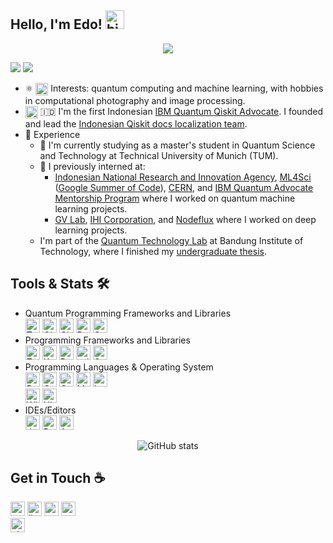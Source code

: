 ## Hello, I'm Edo! <img alt="hi" width="30" src="https://raw.githubusercontent.com/iampavangandhi/iampavangandhi/master/gifs/Hi.gif">

<div align="center">
  
![](https://github.com/ericardomuten/profile-page/blob/master/assets/media/qp_mle_img.png)
  
</div>

<a href="https://github.com/ericardomuten" target="_blank"><img src="https://img.shields.io/github/followers/ericardomuten?label=Follow&style=social" /></a> <a><img src="https://visitor-badge.laobi.icu/badge?page_id=eraraya-ricardo.eraraya-ricardo" /></a>

- ⚛️ <img align="top" alt="dnn" width="20px" src="https://github.com/ericardomuten/ericardomuten/blob/main/assets/dnn.png"> Interests: quantum computing and machine learning, with hobbies in computational photography and image processing.<br>
- <img align="top" alt="Qiskit" width="20px" src="https://github.com/ericardomuten/ericardomuten/blob/main/assets/qiskit.jpg"> 🇮🇩 I'm the first Indonesian [IBM Quantum Qiskit Advocate](https://qiskit.org/advocates/). I founded and lead the [Indonesian Qiskit docs localization team](https://github.com/qiskit-community/qiskit-translations).<br>
- 📃 Experience
  - 🔭 I'm currently studying as a master's student in Quantum Science and Technology at Technical University of Munich (TUM).
  - 💼 I previously interned at:
    - [Indonesian National Research and Innovation Agency](https://www.brin.go.id/), [ML4Sci](https://ml4sci.org/) ([Google Summer of Code](https://summerofcode.withgoogle.com/archive/2021/projects/4853064678244352/)), [CERN](https://openlab.cern/quantum), and [IBM Quantum Advocate Mentorship Program](https://github.com/qiskit-community/qiskit-advocate-mentorship-program) where I worked on quantum machine learning projects.
    - [GV Lab](http://web.tuat.ac.jp/~gvlab/), [IHI Corporation](https://www.ihi.co.jp/en/), and [Nodeflux](https://www.nodeflux.io/) where I worked on deep learning projects.
  - I'm part of the [Quantum Technology Lab](http://qlab.itb.ac.id/index.html) at Bandung Institute of Technology, where I finished my [undergraduate thesis](https://github.com/ericardomuten/quantum_image_classifier).

<!---
- ✨ 2021 Highlights
  - [Runner-up in the Xanadu's QHack Quantum Machine Learning Open Hackathon 2021](https://github.com/ericardomuten/qhack-2021-openproject) 🥈
--->

## Tools & Stats 🛠️
- Quantum Programming Frameworks and Libraries<br>
    <a href="https://www.tensorflow.org/quantum" target="_blank"><img alt="TensorFlow Quantum" height="23px" src="https://img.shields.io/badge/TensorFlow--Quantum-%23425066.svg?style=for-the-badge&logo=data%3Aimage%2Fpng%3Bbase64%2CiVBORw0KGgoAAAANSUhEUgAAAKgAAADNCAMAAAAbrMtvAAABMlBMVEUcR3oiSHcjSHcjSXckSXYlSXYmSHUnSXUoSXQrSXIrSnIuSnEwS3AxTG8yTG4yTG8zTG40TG40TW00TW41TW02TWw2TW03TWw5Tms8Tmk9Tmk%2FT2dAT2dAUGdBT2dBUGZBUGdCUGZDUGVDUGZDUWZEUGVFUWRFUWVGUWRKUmFKUmJMU2BTVF1WVFtYVVpbVlhbV1hiWlVsWk9tWk9vW05xW010XEt0XUt1XUt9YEaBYkSNYz2NZj2dZzWeZzShZzOhaDO7cyXCcCHDcSDDciDQcxrRdRnYdhXaeBTdehLiexDkew%2Flfg7oewzqewz6fgP6gAP%2BgwD%2FfgD%2FfwD%2FgAD%2FgQD%2FggD%2FgwD%2FhAD%2FhQD%2FhgD%2FhwD%2FiAD%2FiQD%2FigD%2F%2F%2F%2F5%2Bvr3%2Bfn09fb19vf29%2Fj%2F%2F%2F8Eoe3YAAAAZXRSTlMAAAAAAAAAAAAAAAAAAAAAAAAAAAAAAAAAAAAAAAAAAAAAAAAAAAAAAAAAAAAAAAAAAAAAAAAAAAAAAAAAAAAAAAAAAAAAAAAAAAAAAAAAAAAAAAAAAAAAAAAAAAAAAAADBQgI%2FPpD%2F74AAAR6SURBVHjaYoinFkhNjY%2BNi4sDUgBm56MAgSAIAJja%2BLfAjw63bUoUJERAVOsoj6i%2BUV6i9IzyEaVh1NcozaL8itIoyr%2BoLlEuonSIMhClPGowSmmU8ai6KFNRiqKmoxREWYmSHGU1KjPKRpS0qM0oKVH2o4RHORMVG%2BVYlLgoR6MERR2PEhAlIup0lKAoR6MCoxyLEht1Jkp4lP0oKVE2o9KibETJjLIYJTtqJUpBlNkoRVGmogqjDEepjRqLUh7lOkqLKBdRbaL8idIp6leUZlG%2BRWkY5SOqaZQbe%2FaO6zYMhGF0qSfN7H8Laa8Rxh758jXAfK2InwcqpaLQ6Dfa0IY2tKENbWhDi0H5PdR6KGIClLVQpkFZCDUVyiIos6FWQFkAZTrUIihToayDmgdlKZQ5UJZDmQC1BUoSmltcCfUbKBuhfAtlM5SvoA5AeQzlDNQzKMeg5KHMhD6XSkKthiakCShboHnqGMo2aJI6htoKTVDHUDZCM1JDKLuhCeq%2FUI5AE9RXqEPQBPUmaJSBRpSBRpSBRhlorIA2tKENbWhDG9rQhja0oQ1taEMbShkoZaDKQCkDpQxUGShloJSBUgaqDJQyUCKKQHkObWhDG9rQhka8dic0xl0GjXfdA41P3QGNTKeh%2BcpAI8pA4zooEtLj0LfD90A%2FTd8C%2FTx%2BBTQ1fwGUnPQw1LjboE%2FuOAh9eMkx6McvOldAx6j3Fx2AjkQJ6k5oQvPaQeiYknq%2BDJpgSh05D314aC%2F0T2boPDQ7cw804ou%2Fe8%2Bg%2FB4aiSZAKQNVBsoJaHwDpQyUMlBloJSBUgaqDJS3UBdB%2BS%2BUSEFtgjKGykHBJqgBFBhBhyR7oLxCgxTUjzZB%2BQElB%2FXaJqiI%2BNu8XWCpEQQBGI67r%2FvWrMZ94%2B6edKanBanI3v8KuEM1xbxC%2Fmc4H4xbFYoMaE8pBqG%2FBykupXVSyhhjrXXOee8zmUy2VC5XhiIyoCR1AqEElYLi%2BKD0n7o%2FeijS0BD17yRA%2Bec4jxFKU%2FtBUR4a%2BC4mlYBaNQYofVCJhr7LuniEUILK2Ju38vjJD2MEoUwpQaX3jy4cO7X97Ks3amhQJrV6l3LiAYC16YubL75lYyFouv3fzTvUPnwot3Tg2lNiBBCAMhfu5PUk2ITC7oWTjBGABSWlNLXrdTS0NgJ8d%2FJQ9iljAWcTWhsBLn%2B2Jh4OlKb%2BD0OxGwq7Z5YffUq0GJSW8qHYCwrR3Myp51mjxKC0IT201vLU3Tc%2BFoZiiPA%2F%2BCISGq0fPPc2Z5QAlLlw%2Fx96BQ0F2JpdffndKQEoT%2Fo%2FPNxpKETLB6588VqJQmnKv7CThpbaPXX9vTZKFIoDn6iJ%2FaEQzZ%2B49yuRhNIeKuRAAXaO7yWJEoViSmYYChuH7xujUkBFqMiHwvrR8tCPqwlBEdlMPhS2j%2B%2F91DWn1koGimwmHwob52%2Fculnp6oNfGSEoIpfJh8La7HS1S0cevrKGCWXEZtJQou2zp%2B%2B8LtE0E8qIgUwBhWj90OLtDx9NLme0DHSwqxiLfQiyQ6GK9nMAAAAASUVORK5CYII%3D&logoColor=white" /><a/>
    <a href="https://qiskit.org/" target="_blank"><img alt="Qiskit" height="23px" src="https://img.shields.io/badge/Qiskit-%236929C4.svg?style=for-the-badge&logo=Qiskit&logoColor=white" /></a>
    <a href="https://quantumai.google/cirq" target="_blank"><img alt="Cirq" height="23px" src="https://img.shields.io/badge/Cirq-%23fff2c8.svg?style=for-the-badge&logo=data%3Aimage%2Fpng%3Bbase64%2CiVBORw0KGgoAAAANSUhEUgAAAMAAAADACAMAAABlApw1AAAACVBMVEUAAAD%2F%2F%2F8AAABzxoNxAAAAAnRSTlMAAHaTzTgAAAMbSURBVHja7d2BZjRJFIbhb8%2F9X%2FSywjL8f3V5TndNxykITOJ9ur4QMZL88%2FIzgN8IGMAABjCAAcRO%2FXxYnGycJwH%2Fx5UTAAD5QDgO%2BGxzAgEg3y%2FBAZjvBAdovxMcYPkucIDlOwEA0A%2BEA4Banw1nP0Dy%2FRIAAP1AeBhQOydAcADl%2ByU4wPuJ4ADK9x05gPL9Ehzg%2FURwAOQDAQCQn6RJUASA%2Fj4CASA%2FSTURegFXn37zXTlgfxa9O3LAfk1aCQ7I7h56dwQAeZJ%2BCQ6whiABALAeJjiAHr%2FvyAGU7wQH%2BHp8Rw7o%2F4GmNqAGaM%2FfIzigeT37BAXc8%2FizQ0ZAf%2F72JRCgcz1O6AdQ%2Fg7eAL4eJzDA16M7QoCvxwkG8PX4jhDg6%2FFLQICvxwkKgHwnIMDX4wQGQL4LHID5TggAeD1OSAiA%2BU4IATDfBQkAdD1OSAiA%2BU4IATDfBYkA8t%2BBfCUkBMDH74QYQPP9OOBovgPqaL8DPP%2BbATlx%2Bn8r8VbAT%2F73Axb53w9Y5L8AsOj%2FesAi%2F%2FsBi%2FwXABb97wNUvRtQAxjAAAYwgAEMYAADGMAABjCAAQxgAAMYwAAGMIABDGAAAxjAAAYwgAEM4PcC6t2AqqonAOff%2FO2As2%2B%2Fd0A7oT7OI4Dqzf84TwCq7uuvegDQQ6g%2FngcALqi%2FngcARqg6CXBCnQesCZR%2FH8AFdam%2FbgI44Vp%2BPQmoas5PPQ2o6s0%2FAKi%2B8dcZQFXX%2BI8BquLrOQuo0vXcDViH0HoEkCwB1wQF6zFAloDKNQKshwDJCnCVAPkGSD4BsCNYDwDyCbAdbb%2FIAckHwAj7r3BA8gmgHe1%2FEQdkCXDCQvfA39yNEdaf3Qhwwma%2BA6BtDV3KHbAQwI422A7oJuzkVxxwx452vA7ov4SNVwLACH5XlW5AZ9vFfAL4JcBJBHCeEAGcJyQGcEGJIHHAwUtIGHCUkF6AEyzfAS4I5APgBCF3AZwg%2BQ545BKSU4AeQk4CnJAcBti3QnIQ4JeQnAQ4IecBsqPkIMAvITkPkP86mHMAJyzyCfCeM4ABDGAAAxjAq8%2B%2F636IWYQLuCcAAAAASUVORK5CYII%3D&logoColor=black" /><a/>
    <a href="https://pennylane.ai/" target="_blank"><img alt="PennyLane" height="23px" src="https://img.shields.io/badge/PennyLane-%23c7e1be.svg?style=for-the-badge&logo=data%3Aimage%2Fpng%3Bbase64%2CiVBORw0KGgoAAAANSUhEUgAAAGQAAABkCAMAAABHPGVmAAAANlBMVEVHcEwAAAAAAAAAAAAAAAAAAAAAAAAAAAAAAAAAAAAAAAAAAAAAAAAAAAAAAAAAAAAAAAAAAADAR2LVAAAAEXRSTlMALeiqBZi59R0QiXjbyT9SagNRzucAAAP3SURBVHjarJeHgqMwEENtcO%2F5%2F4%2B9hpzimIucZe62LzxrpBmygivlSgt73uztX20p76EVp8Rl5Uvc03Yby25pj8VfQqg629tp2ax%2FylEyTAkDJ0r1PaLs242qTRf1LeJJBNzWIf6poPec7KucvXzBkNo%2B3SLtsUrn1T%2F63zfvZA0mvaiRq3bH7annoTo1D3bVT4pSW4pAMU8HrP7%2F6XsyzvBiVLtflqJkIpjuR2pkAJx%2BIBx5yR1jNXWJzMtOIid8y0o%2Fk1nLpKr9cPnjhXWDjLC8LFyAmFQ5Bn5vsWrCCSvDQF%2BXS5rPZyxg6K%2F3qttBOfVFQi3s%2BKq8hvvy5BQZDCXEzylmelKlGQZP0bP7NMIPjnL4Ytup6eZ7xtj3JN%2Fwpv%2FggkKC9vHA8ZBYxRWlqkXDZuwgrimEKLnhm7QhvC3Docshr4jL6mjYJp%2BEHKHTb4nTQXKvCHRV04ZpNQhJcrIus%2BQWlm0DRW6Q8kqN0yBmyTAmwQxw5QWa3CikrzqGMZj8ftc4j2%2FZOoVh3JqYSsG3fUb3hlLNdgrB0H56SIyFOmzfleApDAOZxVyE84XyTuEZ3dTYuwWDeC0MQ7kjnh5DgkFc1OJPGSjdzcbDCt0612LcMgO3brAH3ZrWSOEZGBXd96VBtngtBEOoDFPKhknkKQRjMKVaWLJEcQwDptiKKZFijRIpBpIbxQffQYkDRRqGcXe%2Be%2FOhRoozBEP49O8akRCuRYpy%2BTNDqH%2BCs4Ag1ErH4kdGH0JhKcighS1kWIwPLFbLOiQKqlYpgFgegvHgKSMk0H8ULFLQLt74zuApHYIIrzJAYSOMYVxkgMIOI9YKz9B8xvpaYRbk%2BPzgKX1BYtXzDGoqh1Vf8TqCZwjxu1a7QG4ghqEwvGCQHb7%2FYcty8c9o%2BuLBQuJveUWg8EsLX79ssEKvXw4k2Igqza8qCInIYIXPOwZ3bLDCwR2HqWxEld3DVA642QgqdvQEhVMHNoLK9ctrBJMgNEDhJIjTOTJAgdu9NE5M2Qgr2a8tTrEDBiiwav5zVy5ssILFAih7XCIGKeln2QMKOFbYYIWXPG9%2Btf1QKhuoQCmKimrtwk03VqiohuVBNkiB8qBS6ATl8v7bVS%2FZsuIl20TFZ9OVUXzWy%2BisFD%2F0ekOAFVhHaW2AUprYpAkoJ5vXbure07xMb5zdXyHpLUBQHt7MpHel3pZdRlt284qizWww98C%2BiK3ytqSAojT9j6%2FNB1CE8QX7Or6wr%2B9sRNEHMVC5P1LSx0jJAiMl3jXifVGHY7b844ofym7zxnzSp5IeNLD015dd2VZ99KrT6JXvy8mEIbLbdtqvQ8B92c7L%2F8bhanAcrvXt9Xn%2BDI1Po518%2FhRGAAAAAElFTkSuQmCC&logoColor=black" /></a>
    <a href="https://qutip.org/" target="_blank"><img alt="QuTiP" height="23px" src="https://img.shields.io/badge/QuTiP-%238b97d7.svg?style=for-the-badge&logo=data%3Aimage%2Fpng%3Bbase64%2CiVBORw0KGgoAAAANSUhEUgAAAgQAAAD%2BCAMAAABySu3yAAAABlBMVEVHcEz%2F%2F%2F%2BflKJDAAAAAXRSTlMAQObYZgAAA6RJREFUeNrt3VVixEYQANGp%2B186E%2BZE0hpWrVf%2FBrmfeWBpJ0mSJEmSVEvPrqKAAQogoIABCCCggAEIFAUMQKAgUBQwAIGCQFHAAAQKAkUBAxAoCBQEigIGIFAQKAhsJ2i8Av3fTIPASvIgsIg4CCwijgKLiCGwfjQIrB8NAksHo8DSQQisGgsCq8YgmF0Q6NBgo%2BByEDAyZplAFxG0w%2BCmCPoYBL5hQFAU3KJeR9DMo20gCAIIOmGge59qoiBQ%2F9oZBA60gKA7n2WgPg8BBQMQBAEEHTfQjXcwq49C0M9BcMM6pqDj2bcIwQ6Ce9VnIAiCiQg62aDdShB0EUEQQLCj4C4FgYJAB2dWFIy92DYIHD0QBHadH51ZFMzdZgiBzUVHRxYE4wzUrRB8KhsLiY%2FOrG9UcA3O0Swf7AYI6rMUMFD3QFAUvNRHzXb14bml%2F4v6%2FOFez93cX1PvnBt5ISgIGOgLLmN1Z0kQPK5%2B7SYG%2BvwrGN1X0f0V9BoC6wWaheCCAjcVNABBEFw3UKsGKIiCVxA0AUEQnCkI1EgFUXCiRiIIAgii4ESNRBAEZ2pAEDDwGhpBoO4VBARQgAAECHCAAAgIcEAABwiAgAAHCHCAAAcIcIAABghwQAAHCHCAAAcEYEAABwRwQAAHBHBAAAcEYEAABwRwQAAHBHBAAAYEcEAABwRgQAAHBHBAAAcEYEAABwRwQAAHBHBAAAcEgAAABwBwQAAIAICQOEgccIAACACQYP4kmD8Lxk%2BD4dNg%2BDSYPgvGD4Pps2D4GABAAQIUMEABAxQwgAEDFDBAAQMUMPBeCrTGGaDgwkDHGaDgwjyffQ%2FSWisG1mgDuyPP48e70QZ2H%2FpBsA9w3bRDz%2FNoAg9AsI49zoMN7B53V67N8Vcfft26g0%2FjeIhn3J3urJTLT76e0zMN7Bj4Y06MYmD3SAOLgScwWP8TBOMZrP%2BPgeEM1pEYmMxgHYyBsQquPzECO0cEtfQwAzsGxiFYF0JglIJ1MQT%2BXNkeoBBQCKgQUASoEFAIqBBQDKgYUAwoBlQMKAZUDCgGFAMqBhQDKgYUAwoBFQM6PpoYgGCNNaAzs2EAgt1IAzo7nIkGdHo6DECwG0dAl%2BbDAAS7UQZ0dUAIQLBjAILdFAN6aUYhAMFuAgG9PCYGINghMFjBOh4CEOwIGKng4ity08CTEezK2dI3zeesINiJAUGwUzGgIFAxoGJAxYAY2KkY0GcQkCRJkiRJkiT9APFPtE6BvHLqAAAAAElFTkSuQmCC&logoColor=white&logoWidth=30" /></a>
- Programming Frameworks and Libraries<br>
    <a href="https://www.tensorflow.org/" target="_blank"><img alt="TensorFlow" height="23px" src="https://img.shields.io/badge/TensorFlow-%23FF6F00.svg?style=for-the-badge&logo=TensorFlow&logoColor=white" /></a>
    <a href="https://keras.io/" target="_blank"><img alt="Keras" height="23px" src="https://img.shields.io/badge/Keras-%23D00000.svg?style=for-the-badge&logo=Keras&logoColor=white" /></a>
    <a href="https://pytorch.org/" target="_blank"><img alt="PyTorch" height="23px" src="https://img.shields.io/badge/PyTorch-%23EE4C2C.svg?style=for-the-badge&logo=PyTorch&logoColor=white" /></a>
    <a href="https://scikit-learn.org/stable/" target="_blank"><img alt="scikit-learn" height="23px" src="https://img.shields.io/badge/scikit--learn-%23F7931E.svg?style=for-the-badge&logo=scikit-learn&logoColor=white" /></a>
    <a href="https://opencv.org/" target="_blank"><img alt="OpenCV" height="23px" src="https://img.shields.io/badge/opencv-%23white.svg?style=for-the-badge&logo=opencv&logoColor=white" /></a>
- Programming Languages & Operating System<br>
    <a href="https://www.python.org/" target="_blank"><img alt="Python" height="23px" src="https://img.shields.io/badge/python-%2314354C.svg?style=for-the-badge&logo=python&logoColor=white" /></a>
    <img alt="C++" height="23px" src="https://img.shields.io/badge/c++-%2300599C.svg?style=for-the-badge&logo=c%2B%2B&logoColor=white"/>
    <img alt="C" height="23px" src="https://img.shields.io/badge/c-%2300599C.svg?style=for-the-badge&logo=c&logoColor=white"/>
    <img alt="Markdown" height="23px" src="https://img.shields.io/badge/markdown-%23000000.svg?style=for-the-badge&logo=markdown&logoColor=white"/>
    <a href="https://www.latex-project.org/" target="_blank"><img alt="LaTeX" height="23px" src="https://img.shields.io/badge/latex-%23008080.svg?style=for-the-badge&logo=latex&logoColor=white" /></a>
    <br>
    <img alt="Windows 10" height="23px" src="https://img.shields.io/badge/Windows-0078D6?style=for-the-badge&logo=windows&logoColor=white" />
    <img alt="Ubuntu" height="23px" src="https://img.shields.io/badge/Ubuntu-E95420?style=for-the-badge&logo=ubuntu&logoColor=white" />
- IDEs/Editors<br>
    <a href="https://jupyter.org/" target="_blank"><img alt="Jupyter" height="23px" src="https://img.shields.io/badge/Jupyter-%23F37626.svg?style=for-the-badge&logo=Jupyter&logoColor=white" /></a>
    <a href="https://www.jetbrains.com/pycharm/" target="_blank"><img alt="PyCharm" height="23px" src="https://img.shields.io/badge/pycharm-143?style=for-the-badge&logo=pycharm&logoColor=black&color=black&labelColor=green" /></a>
    <a href="https://www.arduino.cc/en/software" target="_blank"><img alt="Arduino" height="23px" src="https://img.shields.io/badge/-Arduino-00979D?style=for-the-badge&logo=Arduino&logoColor=white" /></a>

<div align="center">
  
![GitHub stats](https://github-readme-stats.vercel.app/api?username=ericardomuten&count_private=true&show_icons=true&title_color=f6bd4b&bg_color=4A154B&icon_color=f6bd4b&border_color=f6bd4b&text_color=fef9ff&hide_title=true)

</div>

<!---
## Goals for 2021 🥅
- 📝 Write quantum machine learning and variational quantum algorithms paper mini-review series in blog format.
- 🔬💻 Contribute more to the quantum computing research and open-source community.
--->

## Get in Touch ☕

<a href="https://ericardomuten.com/" target="_blank"><img alt="personal site | Website" height="23px" src="https://img.shields.io/badge/Website-4A154B?style=for-the-badge&logo=data%3Aimage%2Fpng%3Bbase64%2CiVBORw0KGgoAAAANSUhEUgAAAGQAAABkCAMAAABHPGVmAAAANlBMVEVHcEz%2F%2F%2F%2F%2F%2F%2F%2F%2F%2F%2F%2F%2F%2F%2F%2F%2F%2F%2F%2F%2F%2F%2F%2F%2F%2F%2F%2F%2F%2F%2F%2F%2F%2F%2F%2F%2F%2F%2F%2F%2F%2F%2F%2F%2F%2F%2F%2F%2F%2F%2F%2F%2F%2F%2F%2F%2F%2F%2F%2F%2F%2F%2F%2F%2F%2F%2F%2BGUsxbAAAAEXRSTlMAZOy3Dfch0xbFo3k6BeCKTaUaOHcAAAQoSURBVHjatJZnAqs4DIRdcO%2F3P%2BzuqxmQkSF54fuTBozKSI64SbFZtqidUz9wTscmsy3iexTbm3bKjANGOd36d4SKlbGawWBqlP%2Bs43us44IauxefY2Uw4wYmSPtpFsmN27j0STabdOMtnNzebXfWZryJ0fnNSqnxAeqdmmW9CniV4u1kily6NqWln2W51fE2hbof9uB92I%2F9lGi70X8bByEkqaDXhei7j3L2ebSXGppKSC%2Fa7glFiLL73ISXgTbmQsUGan4vRFYouf11VUUqWQhPRyrYNzRU%2B3V123Vd%2FCLtU%2FmBb2qtwtcqZEHidn9u9oHkBtdfVWyLR5v4KWwp%2FiANTW47zm9kPFbaqeG929n3FQ9ScX%2B%2F7IfONDIviA64%2FPqaJIKLybflUG0jxQm50nb8YtM0ZpqK3k5nrGYx4fW5O7Ki1acJKjzN71W0F5TGOLAdfAQsOtAY7%2BB7GjD6QZ8Vp6jmMhYUBCkeKo%2F1BPqrwaazYfU5Q3QLSMPYAumHjYmL5NgVsSPkGYN7R9sO0lwvOrzOrr%2Bn1VKZb6PpXOnTnAhtCNRRLVA0k2VWJGQ61NEfwHOan2i7kTgQT7qyP0%2BVOwA%2FVDdRYRbuhxE8Cv8QaFeJ40FiwaH0GNWi7c8hn6wW6vVstVAveOtBf7XxMO2wHGogVOYngIOA%2F0kXYR3y2ggJFtlOwa5wdiNo%2FCSyogsbNH4F0%2BPGbYIgdzdLA6%2Bxj6iWEWn8FdngFGz8qVQ0EyeQvIiv6DxGsfMiujAi3bAFRVOieL0182UBlzFkxYogfC3cImGHhBmswsix%2FXIrkc2x7ZrjmEUSRBYOhoi8FpG8iIJI2L4sIp8XoZk8Xq5l48Nl4229Flm7q%2BhLC2cDEd7Cq2EU8XIYJfbFahhXa6VdrpWGu1drZbEgRaPO4wtqOt%2Butlz1Cf26MpfKq1W%2FOrTS1aGFm5VdHVqL47e8RIzczihy3Dp%2Bb%2F6RcOEUN%2B79kfi%2FWTNYjhCEAagwrWYMgP%2F%2FtR1v%2BBobnaGZ3ePuISTgSt7LWZP%2F%2FWjI5S7omhpw4Y5oHUKaoJB2LqoxRYvdprfYkbCgynbHqNTGSiSEulicCH%2B6eseoyjyAs8iG72ehKDGhGjnRzhRZLRuqkc8hRRAvAi%2F%2Bwvd7tfEgCgzWKoSmzBGr%2Bgt0LlXHp3SI0u0M69qsaomFbLEEREGKidvLs0X47GD0fcVu4WIETeBjdJ4wCJBkHpZknHlfCFBtbMe4ZqZCS%2FNYbUDSZP36Vf1kJNKfSRqCdujPtbH8F8ZbTN0kvtRyxRmZWc%2B%2B0mIUKMCGDSiOAkQMN8o3ZGav1%2Ff1%2Fkpmjs8TsnmrZSVCME9Q5b37qjxe%2BsePL0QPYsSMlAQNx7wc85GIgaX6qaNXiHOoPUSmx9xpNSlJz3G4lnM7x%2BE0FXka4AcoMGNOLOtg2QAAAABJRU5ErkJggg%3D%3D" /></a>
<a href="https://www.linkedin.com/in/ericardomuten/" target="_blank"><img alt="linkedin | LinkedIn" height="23px" src="https://img.shields.io/badge/LinkedIn-0077B5?style=for-the-badge&logo=linkedin&logoColor=white" /></a>
<a href="https://twitter.com/ERicardoMuten" target="_blank"><img alt="twitter | Twitter" height="23px" src="https://img.shields.io/badge/Twitter-1DA1F2?style=for-the-badge&logo=twitter&logoColor=white" /></a>
<a href="https://scholar.google.com/citations?hl=en&user=LwbpGIIAAAAJ&view_op=list_works&gmla=AJsN-F4uiuNqf4nGjjXJO4dh1PbEgHaihrw2g6iVwxxyHvzS64QGcYtAt8r2kmCU2lOPMDFjxZXWRbSMHf8mAnXViYTbIJ-JnCpKQviCeqFPR9xNuw87dus" target="_blank"><img alt="google scholar | Google Scholar" height="23px" src="https://img.shields.io/badge/Google%20Scholar-4285F4?style=for-the-badge&logo=googlescholar&logoColor=white" /></a>     
<a href="https://raw.githubusercontent.com/eraraya-ricardo/profile-page/master/static/uploads/cv.pdf" target="_blank"><img alt="résumé | Résumé" height="23px" src="https://img.shields.io/badge/Résumé-8964bd?style=for-the-badge&logo=data%3Aimage%2Fpng%3Bbase64%2CiVBORw0KGgoAAAANSUhEUgAAAGQAAABkCAQAAADa613fAAAABGdBTUEAALGPC%2FxhBQAAACBjSFJNAAB6JQAAgIMAAPn%2FAACA6QAAdTAAAOpgAAA6mAAAF2%2BSX8VGAAAACXBIWXMAAAsTAAALEwEAmpwYAAAAB3RJTUUH5QYBADIcRNC6agAAAAJiS0dEAP%2BHj8y%2FAAAEqElEQVR42u3cW2gcVRgH8H96STBob5JeqGBJH9paLFSxWEQTBBUEwdr2pdK%2BFA2IqS%2FpgyASxAeFYqhIn6K1l9x88KnxwTbVxiixYNo0G6lpzc00e8leZrIzs7Mz55zPh0YNzao7mz2bs3rO%2F21g9uPHmXPm7JndAQK2DhAsxDZ67SIqYiJassT8i2atjSK1LhAsRGq887QEzXudisM48wejnZamHS8K5PxSM4iaigD5YukZxYCcU4GxeMhZNRiLhShxUS0e0qYOYzGQz1ViFA7pUotRKKRDNUZhkNMSGSLOLvmn3BN%2BK%2B8XtmQIgyOFIVz%2FrP3kdDWBACTWZF5il6VCDMTXeW1FZ1he00RVFhF0owf9SEAgVeO3kpAGITivCl5siPfB1eUp2PhsrkoIBBuJdaxbJuRYsRl80NicRmpBJR%2F2MyIpD9Ioit0fzYT3F1S6gDsYr2IXygYiXPdFhuGctQjeu2UD4aaxJ52z1rcg2A2ibHokbT2VQVeOWuMguI3lM0a4e5jg5qh1EQT%2F4zIa7P65n5ZPoXdBfxhIbeDXywgi4k6dACE0r04UoyBkG4mVEYSI91pbGMYQw9sAuuEgDoJbJyZl3hAlQIj4ZWcPwYeJJCwIjK50XxEjeZ6sEoRI3PFbMs%2BZW5MPpbe7%2B1mbmM37VLUgRETC4VP8Vx4WXqDT1IGIuBgQ8XuOTfBBYZURRIS9j%2BwnjNWZffMXiHzI2m086Lzgd%2BSBUQHCvnb2Ai6SGFrhn%2FkTJ7JvEVJgGKt0D%2FBh1SHCO51azzCOGdhwYdayL0VaMDHjnYitSmIIWURBSD%2FKvlMa4ndG1jog%2FIi7Wxoe4vfbT1v77d3jK9PIAACG8SEI5g4%2BoCyEX0%2FXZsDQOvfJg2BIwQODiyiSeHPu%2BFcACJnn750MFIGIrHuYQBjMo%2BYopvFphdeiJIT1zqxJ4HaeVZPIIL1LTCsI8Zrubvzk15rxG4ZXsE7lIMJ09mZxI1BdQvYN5SD8lrHZCFS3Bx6cZ4WjGuRqanUiUN1ryCKzSyRUu7QG0mstpALFQ%2FZxSqkGyXjvmDuTO4LEeuyvJYxKN0TGZ3iER%2FNO5B%2F2HNX7PlJg0xAN0RANCQjhYd4neuWH9%2FGwRIiYdOrD1UYJEq6268SENAi7Mlxlg5UgDkKV%2FBt5PZLMvMa30Xb54dsyR3MsHIs3RoRLUYqUIFHh6llLQzREQzRk%2FiLF4bb8SN5FEVb2vdl6o86ol5y62fpsc47nJUVbonx%2Fu9qEAVNyDJgYu4%2F3SoPwkfROVBxadkRyDi1DhfUIvylxjPCQ2%2Bm2lyCdPKRnLQ3REA3RkP8cRLA%2BdpK3yA87yfqIS4PwkLmFUJqYD%2FMb0iCsP7yKlYThY%2BoB9oM0iHC9U%2FwgHZAfftD7JMc%2BSlEHOydWgnA9a2mIhmiIhsy%2Fk5hsxP8laNitQH%2FSkw8REWdfdGN4U9DENrkNef6ytzQQduVa5TQmAyeG6Ho2olaPvDxVM1YzHihjNdMbFOsRImH4P%2FtDfihQhthNxcaInn41REM0REM05P8IOaYc5HhhkKOqQbyGAiA2Zmv9SyV9Odu%2Fvbqtx9j6969u%2Bx0SW%2FQu7oBRYQAAACV0RVh0ZGF0ZTpjcmVhdGUAMjAyMS0wNi0wMVQwMDo1MDoyOCswMDowMCidfegAAAAldEVYdGRhdGU6bW9kaWZ5ADIwMjEtMDYtMDFUMDA6NTA6MjgrMDA6MDBZwMVUAAAAAElFTkSuQmCC&logoColor=white" /></a>
<!---
<a href="mailto:erarayaricardo.m@students.itb.ac.id" target="_blank"><img alt="email | Email" height="23px" src="https://img.shields.io/badge/Email-D14836?style=for-the-badge&logo=data%3Aimage%2Fpng%3Bbase64%2CiVBORw0KGgoAAAANSUhEUgAAAGQAAABkCAMAAABHPGVmAAAAMFBMVEVHcEz7%2B%2FvCwsL6%2Bvr29vb8%2FPzy8vK4uLjq6urY2NjT09Pf39%2Fj4%2BPt7e3n5%2Bf%2F%2F%2F%2FeB6F9AAAAD3RSTlMA4B%2F13hi%2BE48%2BMFhnonryXZ4TAAACYElEQVR42u2VwY6rMBAEbexnCAnJ%2F%2F%2FtE2jVl0qD5B0fVqJvWW2oeKo9pDt37tz5i5mn4ZnTtNXB2aaU1vYZmrbuA5u2kYxt%2BtGylFGIssyy%2Fx5EKe905HmgnnkEIz%2BPQT1T3Q7Ko8Yz6uNgbDXlHzVrG1armrI%2BtWCGfntNVeeKrbIs7JAsQ5FVLov6JMinvAKrrMe9ykcQoH8VDkaQTwmrsqqrzymjDgHVVVkBCaqyrh0gPGdHMHVCQqpc3uqPg2htvnoovAmEBFS5YhCA%2FLrK3E6E9FcZ5fQQ7Oie6j7AMJCurbyYKTuIqny5L9FKPA2Q%2FipnVfc7pJy%2FEGp3dXkSL7L2V9efhFXuqC5PYtOuS%2Bar609iZn3GgDtzEp%2F8UJVPq%2FvAU8xJrFL0H9W9hOTLzW3GoXHqQvWdZNm%2FjiqjGDtq6YW0%2BRhEW79XWX%2BvKxvsIRQyNVtlnVC%2F5hzihSxYG1g7mmvpgOiLapGqjK1brJZzSJtkGw%2FF1oUWC4GQuZmbzfFRi4dQCHcUi0AtDmKFoLKoNLRYCISs9fvlm%2FkypxYPoRCuEb9mqMVDKIQLkQvTawHk2mF5u9UPLR4CIcgyz6qV0%2BIhRgiytcuV6iEU0hFOmhAvxIdaNg%2BhkJ5QCyHZC%2FFxWgiBkAAtgOgfnhTSr0WQOCHUIkigEGoRJEwItBCyUUiMFkEoJE6LIBQSp0WQOCHUIkicEGgRJE4ItAgSJwRaBAkUAi2CxAqBlh0SLQRadgiFBGupCUIi89617BAKidZSE4WEa1nSmtK85GHZezylPf8GJt25c%2BfOHZ%2F%2FpbtqHVuJB5AAAAAASUVORK5CYII%3D" /></a>
[<img align="right" alt="cv | CV" height="23px" src="https://img.shields.io/badge/CV-8964bd?style=for-the-badge&logo=data%3Aimage%2Fpng%3Bbase64%2CiVBORw0KGgoAAAANSUhEUgAAAGQAAABkCAQAAADa613fAAAABGdBTUEAALGPC%2FxhBQAAACBjSFJNAAB6JQAAgIMAAPn%2FAACA6QAAdTAAAOpgAAA6mAAAF2%2BSX8VGAAAACXBIWXMAAAsTAAALEwEAmpwYAAAAB3RJTUUH5QYBADIcRNC6agAAAAJiS0dEAP%2BHj8y%2FAAAEqElEQVR42u3cW2gcVRgH8H96STBob5JeqGBJH9paLFSxWEQTBBUEwdr2pdK%2BFA2IqS%2FpgyASxAeFYqhIn6K1l9x88KnxwTbVxiixYNo0G6lpzc00e8leZrIzs7Mz55zPh0YNzao7mz2bs3rO%2F21g9uPHmXPm7JndAQK2DhAsxDZ67SIqYiJassT8i2atjSK1LhAsRGq887QEzXudisM48wejnZamHS8K5PxSM4iaigD5YukZxYCcU4GxeMhZNRiLhShxUS0e0qYOYzGQz1ViFA7pUotRKKRDNUZhkNMSGSLOLvmn3BN%2BK%2B8XtmQIgyOFIVz%2FrP3kdDWBACTWZF5il6VCDMTXeW1FZ1he00RVFhF0owf9SEAgVeO3kpAGITivCl5siPfB1eUp2PhsrkoIBBuJdaxbJuRYsRl80NicRmpBJR%2F2MyIpD9Ioit0fzYT3F1S6gDsYr2IXygYiXPdFhuGctQjeu2UD4aaxJ52z1rcg2A2ibHokbT2VQVeOWuMguI3lM0a4e5jg5qh1EQT%2F4zIa7P65n5ZPoXdBfxhIbeDXywgi4k6dACE0r04UoyBkG4mVEYSI91pbGMYQw9sAuuEgDoJbJyZl3hAlQIj4ZWcPwYeJJCwIjK50XxEjeZ6sEoRI3PFbMs%2BZW5MPpbe7%2B1mbmM37VLUgRETC4VP8Vx4WXqDT1IGIuBgQ8XuOTfBBYZURRIS9j%2BwnjNWZffMXiHzI2m086Lzgd%2BSBUQHCvnb2Ai6SGFrhn%2FkTJ7JvEVJgGKt0D%2FBh1SHCO51azzCOGdhwYdayL0VaMDHjnYitSmIIWURBSD%2FKvlMa4ndG1jog%2FIi7Wxoe4vfbT1v77d3jK9PIAACG8SEI5g4%2BoCyEX0%2FXZsDQOvfJg2BIwQODiyiSeHPu%2BFcACJnn750MFIGIrHuYQBjMo%2BYopvFphdeiJIT1zqxJ4HaeVZPIIL1LTCsI8Zrubvzk15rxG4ZXsE7lIMJ09mZxI1BdQvYN5SD8lrHZCFS3Bx6cZ4WjGuRqanUiUN1ryCKzSyRUu7QG0mstpALFQ%2FZxSqkGyXjvmDuTO4LEeuyvJYxKN0TGZ3iER%2FNO5B%2F2HNX7PlJg0xAN0RANCQjhYd4neuWH9%2FGwRIiYdOrD1UYJEq6268SENAi7Mlxlg5UgDkKV%2FBt5PZLMvMa30Xb54dsyR3MsHIs3RoRLUYqUIFHh6llLQzREQzRk%2FiLF4bb8SN5FEVb2vdl6o86ol5y62fpsc47nJUVbonx%2Fu9qEAVNyDJgYu4%2F3SoPwkfROVBxadkRyDi1DhfUIvylxjPCQ2%2Bm2lyCdPKRnLQ3REA3RkP8cRLA%2BdpK3yA87yfqIS4PwkLmFUJqYD%2FMb0iCsP7yKlYThY%2BoB9oM0iHC9U%2FwgHZAfftD7JMc%2BSlEHOydWgnA9a2mIhmiIhsy%2Fk5hsxP8laNitQH%2FSkw8REWdfdGN4U9DENrkNef6ytzQQduVa5TQmAyeG6Ho2olaPvDxVM1YzHihjNdMbFOsRImH4P%2FtDfihQhthNxcaInn41REM0REM05P8IOaYc5HhhkKOqQbyGAiA2Zmv9SyV9Odu%2Fvbqtx9j6969u%2Bx0SW%2FQu7oBRYQAAACV0RVh0ZGF0ZTpjcmVhdGUAMjAyMS0wNi0wMVQwMDo1MDoyOCswMDowMCidfegAAAAldEVYdGRhdGU6bW9kaWZ5ADIwMjEtMDYtMDFUMDA6NTA6MjgrMDA6MDBZwMVUAAAAAElFTkSuQmCC" />][cv]
--->

[twitter]: https://twitter.com/eraraya_ricardo
[linkedin]: https://www.linkedin.com/in/eraraya-ricardo/
[email]: mailto:erarayaricardo.m@students.itb.ac.id
[personal site]: https://eraraya-ricardo.me/
[cv]: https://raw.githubusercontent.com/eraraya-ricardo/profile-page/master/static/uploads/cv.pdf



<!---
https://img.shields.io/badge/CV-8964bd?style=for-the-badge
minutemailer&logoColor=white
[<img align="left" alt="email | Email" width="30px" src="https://www.svgrepo.com/show/32285/email.svg" />][email]
[<img align="left" alt="linkedin | LinkedIn" width="30px" src="https://cdn.jsdelivr.net/npm/simple-icons@v3/icons/linkedin.svg" />][linkedin]
[<img align="left" alt="twitter | Twitter" width="30px" src="https://cdn.jsdelivr.net/npm/simple-icons@3.13.0/icons/twitter.svg" />][twitter]
[<img align="left" alt="personal page | Website" width="30px" src="https://pic.onlinewebfonts.com/svg/img_529063.png" />][personal page]

[![Readme Card](https://github-readme-stats.vercel.app/api/pin/?username=anuraghazra&repo=github-readme-stats)](https://github.com/anuraghazra/github-readme-stats)
<img src="https://render.githubusercontent.com/render/math?math=|\Psi\text{>}">
[![Github](https://img.shields.io/github/followers/eraraya-ricardo?label=Follow&style=social)](https://github.com/eraraya-ricardo)
![visitors](https://visitor-badge.laobi.icu/badge?page_id=eraraya-ricardo.eraraya-ricardo)
<img src="https://render.githubusercontent.com/render/math?math=t\bar{t}H">

Useful Web:
Custom badge logo tutorial: https://stackoverflow.com/questions/38985050/how-do-i-use-the-logo-option-in-shields-io-badges
Image to base64: https://b64.io/
Base64 string to percent-encoding: https://meyerweb.com/eric/tools/dencoder/
Image editing tool: https://www.iloveimg.com/
GitHub stats badge: https://github.com/anuraghazra/github-readme-stats
Color picker from image: https://imagecolorpicker.com/

Parameters History:
Website badge bg: 4A154B, 54455D

Cirq Logo White: data%3Aimage%2Fpng%3Bbase64%2CiVBORw0KGgoAAAANSUhEUgAAAMAAAADACAMAAABlApw1AAAACVBMVEUAAAD%2F%2F%2F%2F%2F%2F%2F9zeKVjAAAAAnRSTlMAAHaTzTgAAAMgSURBVHja7d2Bxh1BEEThrn7%2Fhw6EH4vedqbWXGohxA3nmymJxLUp%2FfgTQAABBBBAAAE8nv7%2Fw%2FDcCviLaz%2BhPPl%2Bgg3waDMTypH%2F5SWUMf8TQnn7%2FYTy5vsF5c33E8rb7yeUMf%2FZZhCUP997CeXv9xLKn%2B%2F9o7n8%2Bd5LKH%2B%2Fl1D%2BfO%2BOyp%2FvvYTy93sJ5c%2F3EsqR%2F7qtOaE8%2FecICADyJbWPAABvT%2F%2F8XXHAchaGHVHAskYGAgLs93ByRwAATnJDsAFYgyABAMB6CIED%2BPGTHXEAz%2BcEDuDr4TviAMPv4r2AAoApf%2FFhADCthxNmgOn4wcEAgC9%2F8csAwLAeQHAAUP4GzwB8PZyAAXw9dEcQwNfDCQzA18N3BAF8PfwSEICvhxOqKIDnAwIHwPVwAgaAfCjgAJ7PCUIAuB5OkBAA5nOCAADnc4FEAHA9nCAhAMznBAEAzucCiQDe%2F8XGRJAQAB4%2FJwgBjucXfvYAnv89gB%2F%2FNQCefzNAuh8w5i8ZHHT%2BXyXuBoz5twPG%2FNsBc%2F%2FlgDH%2FdsCYfztg7v89QPdvAzqAAAIIIIAAAggggAACCCCAAAIIIIAAAggggAACCCCAAAIIIIAAAvhZAP%2Fi692A7u4vACbG4og4wP%2F1ey%2FgOGEeqgHQ1neWfgHo9vV3WwEnCegNTxzQ1rdOmgGc0H0BABD6FkC3N98A4IJ%2B1d8mACe8y287YCaA9bQXMBN4%2FueAPjf%2BtgIAYZHvBcwEsB43YHroetwA6wuS6CuqRsA7QYP1MIBGQOsdAawHAaQJ8JYA8hlAGgCLHYH1EICeALKj9Yc4QHoACGH%2FCQ6QJkD3kUswvm90AGDCrNsD6vFMbYzw%2BGkngBMW%2BecAq7YZupZzgPrkJWjN5oDDhE1%2B6wxAZ3e08B4DHN7RLp8CzhHAeijgcBvIB4BjlwDyAeBLggyADwmSFaCXCSDfB%2FBfguQE%2BAmyAAAB5BsA5kuQnAA%2FQT4AJdB8DrBfgmQF2AkyA8wE6RMAJ7B8DuACgXwE8BH0NYATeD4H8Evg%2BRyA%2F9dB3Qjg7%2BTngN95AggggAACCOCnn39g0a%2FRh6LQWQAAAABJRU5ErkJggg%3D%3D
--->

<!---
Image credit:
CV/resume png source: https://pngtree.com/freepng/vector-resume-icon_4260240.html, designed by Grafix Point, web clipart png from pngtree.com.
--->
